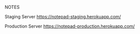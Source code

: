 NOTES

Staging Server
https://notepad-staging.herokuapp.com/

Production Server
https://notepad-production.herokuapp.com/
